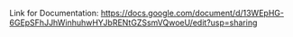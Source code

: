 Link for Documentation: https://docs.google.com/document/d/13WEpHG-6GEpSFhJJhWinhuhwHYJbRENtGZSsmVQwoeU/edit?usp=sharing